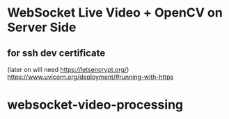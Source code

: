 # WebSocket Live Video + OpenCV on Server Side
## for ssh dev certificate
(later on will need https://letsencrypt.org/)
https://www.uvicorn.org/deployment/#running-with-https
# websocket-video-processing

